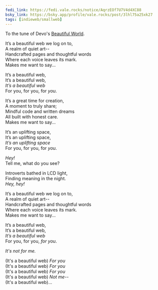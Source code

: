 ```yaml
---
fedi_link: https://fedi.vale.rocks/notice/AqrzEOf7U7V4d4XC88
bsky_link: https://bsky.app/profile/vale.rocks/post/3lhl75a25xk27
tags: [indieweb/smallweb]
---
```


To the tune of Devo's [Beautiful World](https://www.youtube.com/watch?v=56u6g0POvo0).

It’s a beautiful web we log on to,\
A realm of quiet art--\
Handcrafted pages and thoughtful words\
Where each voice leaves its mark.\
Makes me want to say...

It’s a beautiful web,\
It’s a beautiful web,\
_It’s a beautiful web_\
For you, for you, for _you_.

It’s a great time for creation,\
A moment to truly share;\
Mindful code and written dreams\
All built with honest care.\
Makes me want to say...

It’s an uplifting space,\
It’s an uplifting space,\
_It’s an uplifting space_\
For you, for you, for _you_.

_Hey!_\
Tell me, what do you see?

Introverts bathed in LCD light,\
Finding meaning in the night.\
_Hey, hey!_

It’s a beautiful web we log on to,\
A realm of quiet art--\
Handcrafted pages and thoughtful words\
Where each voice leaves its mark.\
Makes me want to say...

It’s a beautiful web,\
It’s a beautiful web,\
_It’s a beautiful web_\
For you, for you, _for you_.

_It's not for me._

(It's a beautiful web) _For you_\
(It's a beautiful web) _For you_\
(It's a beautiful web) _For you_\
(It's a beautiful web) _Not me--_\
(It's a beautiful web)...
